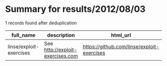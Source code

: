 
# Summary for results/2012/08/03
    
1 records found after deduplication

| full_name | description | html_url | matched_list | matched_count | pushed_at | size | stargazers_count | language | forks_count |
|-------------------------|----------------------------------|--------------------------------------------|----------------|-----------------|---------------------------|--------|--------------------|------------|---------------|
| linse/exploit-exercises | See http://exploit-exercises.com | https://github.com/linse/exploit-exercises | ['exploit'] | 1 | 2012-08-03 22:47:34+00:00 | 107 | 5 | Assembly | 2 |
